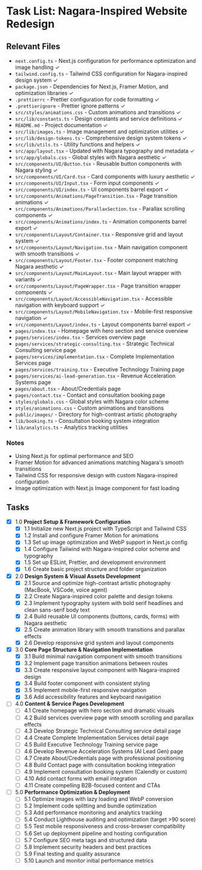 # Task List: Nagara-Inspired Website Redesign

## Relevant Files

- `next.config.ts` - Next.js configuration for performance optimization and image handling ✓
- `tailwind.config.ts` - Tailwind CSS configuration for Nagara-inspired design system ✓
- `package.json` - Dependencies for Next.js, Framer Motion, and optimization libraries ✓
- `.prettierrc` - Prettier configuration for code formatting ✓
- `.prettierignore` - Prettier ignore patterns ✓
- `src/styles/animations.css` - Custom animations and transitions ✓
- `src/lib/constants.ts` - Design constants and service definitions ✓
- `README.md` - Project documentation ✓
- `src/lib/images.ts` - Image management and optimization utilities ✓
- `src/lib/design-tokens.ts` - Comprehensive design system tokens ✓
- `src/lib/utils.ts` - Utility functions and helpers ✓
- `src/app/layout.tsx` - Updated with Nagara typography and metadata ✓
- `src/app/globals.css` - Global styles with Nagara aesthetic ✓
- `src/components/UI/Button.tsx` - Reusable button components with Nagara styling ✓
- `src/components/UI/Card.tsx` - Card components with luxury aesthetic ✓
- `src/components/UI/Input.tsx` - Form input components ✓
- `src/components/UI/index.ts` - UI components barrel export ✓
- `src/components/Animations/PageTransition.tsx` - Page transition animations ✓
- `src/components/Animations/ParallaxSection.tsx` - Parallax scrolling components ✓
- `src/components/Animations/index.ts` - Animation components barrel export ✓
- `src/components/Layout/Container.tsx` - Responsive grid and layout system ✓
- `src/components/Layout/Navigation.tsx` - Main navigation component with smooth transitions ✓
- `src/components/Layout/Footer.tsx` - Footer component matching Nagara aesthetic ✓
- `src/components/Layout/MainLayout.tsx` - Main layout wrapper with variants ✓
- `src/components/Layout/PageWrapper.tsx` - Page transition wrapper components ✓
- `src/components/Layout/AccessibleNavigation.tsx` - Accessible navigation with keyboard support ✓
- `src/components/Layout/MobileNavigation.tsx` - Mobile-first responsive navigation ✓
- `src/components/Layout/index.ts` - Layout components barrel export ✓
- `pages/index.tsx` - Homepage with hero section and service overview
- `pages/services/index.tsx` - Services overview page
- `pages/services/strategic-consulting.tsx` - Strategic Technical Consulting service page
- `pages/services/implementation.tsx` - Complete Implementation Services page
- `pages/services/training.tsx` - Executive Technology Training page
- `pages/services/ai-lead-generation.tsx` - Revenue Acceleration Systems page
- `pages/about.tsx` - About/Credentials page
- `pages/contact.tsx` - Contact and consultation booking page
- `styles/globals.css` - Global styles with Nagara color scheme
- `styles/animations.css` - Custom animations and transitions
- `public/images/` - Directory for high-contrast artistic photography
- `lib/booking.ts` - Consultation booking system integration
- `lib/analytics.ts` - Analytics tracking utilities

### Notes

- Using Next.js for optimal performance and SEO
- Framer Motion for advanced animations matching Nagara's smooth transitions
- Tailwind CSS for responsive design with custom Nagara-inspired configuration
- Image optimization with Next.js Image component for fast loading

## Tasks

- [x] 1.0 **Project Setup & Framework Configuration**
  - [x] 1.1 Initialize new Next.js project with TypeScript and Tailwind CSS
  - [x] 1.2 Install and configure Framer Motion for animations
  - [x] 1.3 Set up image optimization and WebP support in Next.js config
  - [x] 1.4 Configure Tailwind with Nagara-inspired color scheme and typography
  - [x] 1.5 Set up ESLint, Prettier, and development environment
  - [x] 1.6 Create basic project structure and folder organization

- [x] 2.0 **Design System & Visual Assets Development**
  - [x] 2.1 Source and optimize high-contrast artistic photography (MacBook, VSCode, voice agent)
  - [x] 2.2 Create Nagara-inspired color palette and design tokens
  - [x] 2.3 Implement typography system with bold serif headlines and clean sans-serif body text
  - [x] 2.4 Build reusable UI components (buttons, cards, forms) with Nagara aesthetic
  - [x] 2.5 Create animation library with smooth transitions and parallax effects
  - [x] 2.6 Develop responsive grid system and layout components

- [x] 3.0 **Core Page Structure & Navigation Implementation**
  - [x] 3.1 Build minimal navigation component with smooth transitions
  - [x] 3.2 Implement page transition animations between routes
  - [x] 3.3 Create responsive layout component with Nagara-inspired design
  - [x] 3.4 Build footer component with consistent styling
  - [x] 3.5 Implement mobile-first responsive navigation
  - [x] 3.6 Add accessibility features and keyboard navigation

- [ ] 4.0 **Content & Service Pages Development**
  - [ ] 4.1 Create homepage with hero section and dramatic visuals
  - [ ] 4.2 Build services overview page with smooth scrolling and parallax effects
  - [ ] 4.3 Develop Strategic Technical Consulting service detail page
  - [ ] 4.4 Create Complete Implementation Services detail page
  - [ ] 4.5 Build Executive Technology Training service page
  - [ ] 4.6 Develop Revenue Acceleration Systems (AI Lead Gen) page
  - [ ] 4.7 Create About/Credentials page with professional positioning
  - [ ] 4.8 Build Contact page with consultation booking integration
  - [ ] 4.9 Implement consultation booking system (Calendly or custom)
  - [ ] 4.10 Add contact forms with email integration
  - [ ] 4.11 Create compelling B2B-focused content and CTAs

- [ ] 5.0 **Performance Optimization & Deployment**
  - [ ] 5.1 Optimize images with lazy loading and WebP conversion
  - [ ] 5.2 Implement code splitting and bundle optimization
  - [ ] 5.3 Add performance monitoring and analytics tracking
  - [ ] 5.4 Conduct Lighthouse auditing and optimization (target >90 score)
  - [ ] 5.5 Test mobile responsiveness and cross-browser compatibility
  - [ ] 5.6 Set up deployment pipeline and hosting configuration
  - [ ] 5.7 Configure SEO meta tags and structured data
  - [ ] 5.8 Implement security headers and best practices
  - [ ] 5.9 Final testing and quality assurance
  - [ ] 5.10 Launch and monitor initial performance metrics